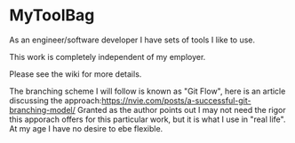 # MyToolBag
As an engineer/software developer I have sets of tools I like to use. 

This work is completely independent of my employer.

Please see the wiki for more details.

The branching scheme I will follow is known as "Git Flow", here is an article discussing the approach:https://nvie.com/posts/a-successful-git-branching-model/ Granted as the author points out I may not need the rigor this apporach offers for this particular work, but it is what I use in "real life". At my age I have no desire to ebe flexible.


